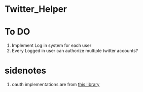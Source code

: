# Twitter_Helper


# To DO

1. Implement Log in system for each user
2. Every Logged in user can authorize multiple twitter accounts?

# sidenotes
 
1. oauth implementations are from [this library](https://github.com/ciaranj/node-oauth/blob/master/lib/oauth.js)